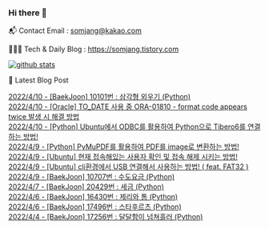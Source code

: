 ### Hi there 👋

📬  Contact Email : somjang@kakao.com

👨🏻‍💻  Tech & Daily Blog : https://somjang.tistory.com

[![github stats](https://github-readme-stats.vercel.app/api?username=SOMJANG&show_icons=true&hide_border=False)](https://somjang.tistory.com)

🤩 Latest Blog Post

[2022/4/10 - [BaekJoon] 10101번 : 삼각형 외우기 (Python)](https://somjang.tistory.com/entry/BaekJoon-10101%EB%B2%88-%EC%82%BC%EA%B0%81%ED%98%95-%EC%99%B8%EC%9A%B0%EA%B8%B0-Python) <br>
[2022/4/10 - [Oracle] TO_DATE 사용 중 ORA-01810 - format code appears twice 발생 시 해결 방법](https://somjang.tistory.com/entry/Oracle-TODATE-%EC%82%AC%EC%9A%A9-%EC%A4%91-ORA-01810-format-code-appears-twice-%EB%B0%9C%EC%83%9D-%EC%8B%9C-%ED%95%B4%EA%B2%B0-%EB%B0%A9%EB%B2%95) <br>
[2022/4/10 - [Python] Ubuntu에서 ODBC를 활용하여 Python으로 Tibero6를 연결하는 방법!](https://somjang.tistory.com/entry/Python-Ubuntu%EC%97%90%EC%84%9C-ODBC%EB%A5%BC-%ED%99%9C%EC%9A%A9%ED%95%98%EC%97%AC-Python%EC%9C%BC%EB%A1%9C-Tibero6%EB%A5%BC-%EC%97%B0%EA%B2%B0%ED%95%98%EB%8A%94-%EB%B0%A9%EB%B2%95) <br>
[2022/4/9 - [Python] PyMuPDF를 활용하여 PDF를 image로 변환하는 방법!](https://somjang.tistory.com/entry/Python-PyMuPDF%EB%A5%BC-%ED%99%9C%EC%9A%A9%ED%95%98%EC%97%AC-PDF%EB%A5%BC-image%EB%A1%9C-%EB%B3%80%ED%99%98%ED%95%98%EB%8A%94-%EB%B0%A9%EB%B2%95) <br>
[2022/4/9 - [Ubuntu] 현재 접속해있는 사용자 확인 및 접속 해제 시키는 방법!](https://somjang.tistory.com/entry/Ubuntu-%ED%98%84%EC%9E%AC-%EC%A0%91%EC%86%8D%ED%95%B4%EC%9E%88%EB%8A%94-%EC%82%AC%EC%9A%A9%EC%9E%90-%ED%99%95%EC%9D%B8-%EB%B0%8F-%EC%A0%91%EC%86%8D-%ED%95%B4%EC%A0%9C-%EC%8B%9C%ED%82%A4%EB%8A%94-%EB%B0%A9%EB%B2%95) <br>
[2022/4/9 - [Ubuntu] cli환경에서 USB 연결해서 사용하는 방법! ( feat. FAT32 )](https://somjang.tistory.com/entry/Ubuntu-cli%ED%99%98%EA%B2%BD%EC%97%90%EC%84%9C-USB-%EC%97%B0%EA%B2%B0%ED%95%B4%EC%84%9C-%EC%82%AC%EC%9A%A9%ED%95%98%EB%8A%94-%EB%B0%A9%EB%B2%95-feat-FAT32) <br>
[2022/4/9 - [BaekJoon] 10707번 : 수도요금 (Python)](https://somjang.tistory.com/entry/BaekJoon-10707%EB%B2%88-%EC%88%98%EB%8F%84%EC%9A%94%EA%B8%88-Python) <br>
[2022/4/7 - [BaekJoon] 20429번 : 세금 (Python)](https://somjang.tistory.com/entry/BaekJoon-20429%EB%B2%88-%EC%84%B8%EA%B8%88-Python) <br>
[2022/4/6 - [BaekJoon] 16430번 : 제리와 톰 (Python)](https://somjang.tistory.com/entry/BaekJoon-16430%EB%B2%88-%EC%A0%9C%EB%A6%AC%EC%99%80-%ED%86%B0-Python) <br>
[2022/4/6 - [BaekJoon] 17496번 : 스타후르츠 (Python)](https://somjang.tistory.com/entry/BaekJoon-17496%EB%B2%88-%EC%8A%A4%ED%83%80%ED%9B%84%EB%A5%B4%EC%B8%A0-Python) <br>
[2022/4/4 - [BaekJoon] 17256번 : 달달함이 넘쳐흘러 (Python)](https://somjang.tistory.com/entry/BaekJoon-17256%EB%B2%88-%EB%8B%AC%EB%8B%AC%ED%95%A8%EC%9D%B4-%EB%84%98%EC%B3%90%ED%9D%98%EB%9F%AC-Python) <br>
